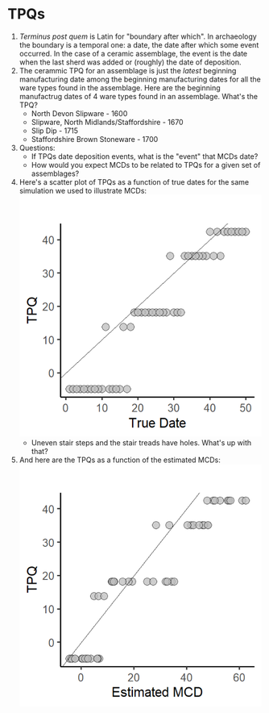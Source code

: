 # TPQs 
1.  *Terminus post quem* is Latin for "boundary after which". In archaeology the boundary is a temporal one: a date, the date after which some event occurred. In the case of a ceramic assemblage, the event is the date when the last sherd was added or (roughly) the date of deposition. 
2. The cerammic TPQ for an assemblage is just the *latest* beginning manufacturing date among the beginning manufacturing dates for all the ware types found in the assemblage. Here are the beginning manufactrug dates of 4 ware types found in an assemblage. What's the TPQ?
    - North Devon Slipware - 1600
    - Slipware, North Midlands/Staffordshire - 1670
    - Slip Dip - 1715
    - Staffordshire Brown Stoneware - 1700 
4. Questions: 
     - If TPQs date deposition events, what is the "event" that MCDs date?
     - How would you expect MCDs to be related to TPQs for a given set of assemblages?
 4. Here's a scatter plot of TPQs as a function of true dates for the same simulation we used to illustrate MCDs:
 ![](./Images/TPQvsTrueMCD.png) 
     - Uneven stair steps and the stair treads have holes. What's up with that?
 5. And here are the TPQs as a function of the estimated MCDs:
  ![](./Images/TPQvsEstMCD.png) 


   
   

  

